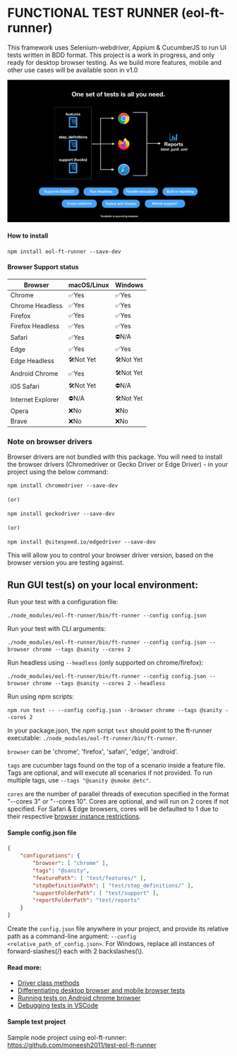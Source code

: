 # FUNCTIONAL TEST RUNNER (eol-ft-runner)
This framework uses Selenium-webdriver, Appium & CucumberJS to run UI tests written in BDD format.
This project is a work in progress, and only ready for desktop browser testing. As we build more features, mobile and other use cases will be available soon in v1.0

![Description poster](/docs/readme-poster.png)

#### How to install
``` shell
npm install eol-ft-runner --save-dev
```

#### Browser Support status
| Browser  | macOS/Linux | Windows |
| ------------- | ------------- | ------------- |
| Chrome  | ✅Yes  | ✅Yes  |
| Chrome Headless  | ✅Yes  | ✅Yes  |
| Firefox  | ✅Yes  | ✅Yes  |
| Firefox Headless  | ✅Yes  | ✅Yes  |
| Safari  | ✅Yes  | ⛔️N/A |
| Edge  | ✅Yes | ✅Yes  |
| Edge Headless | 🛠Not Yet  | 🛠Not Yet  |
| Android Chrome  | ✅Yes | 🛠Not Yet  |
| iOS Safari  | 🛠Not Yet  | ⛔️N/A |
| Internet Explorer  | ⛔️N/A  | 🛠Not Yet  |
| Opera  | ❌No  | ❌No  |
| Brave  | ❌No  | ❌No  |

### Note on browser drivers
Browser drivers are not bundled with this package. You will need to install the browser drivers (Chromedriver or Gecko Driver or Edge Driver) - in your project using the below command:
``` shell
npm install chromedriver --save-dev

(or)

npm install geckodriver --save-dev

(or)

npm install @sitespeed.io/edgedriver --save-dev
```
This will allow you to control your browser driver version, based on the browser version you are testing against.


## Run GUI test(s) on your local environment:
Run your test with a configuration file:
``` shell
./node_modules/eol-ft-runner/bin/ft-runner --config config.json
```
Run your test with CLI arguments:
``` shell
./node_modules/eol-ft-runner/bin/ft-runner --config config.json --browser chrome --tags @sanity --cores 2
```
Run headless using `--headless` (only supported on chrome/firefox):
``` shell
./node_modules/eol-ft-runner/bin/ft-runner --config config.json --browser chrome --tags @sanity --cores 2 --headless
```
Run using npm scripts:
``` shell
npm run test -- --config config.json --browser chrome --tags @sanity --cores 2
```
In your package.json, the npm script `test` should point to the ft-runner executable: `./node_modules/eol-ft-runner/bin/ft-runner`.

`browser` can be 'chrome', 'firefox', 'safari', 'edge', 'android'.

`tags` are cucumber tags found on the top of a scenario inside a feature file. Tags are optional, and will execute all scenarios if not provided. To run multiple tags, use `--tags "@sanity @smoke @etc"`.

`cores` are the number of parallel threads of execution specified in the format "--cores 3" or "--cores 10". Cores are optional, and will run on 2 cores if not specified. For Safari & Edge browsers, cores will be defaulted to 1 due to their respective [browser instance restrictions](https://github.com/SeleniumHQ/selenium/issues/5057).

#### Sample config.json file
```json
{
    "configurations": {
        "browser": [ "chrome" ],
        "tags": "@sanity",
        "featurePath": [ "test/features/" ],
        "stepDefinitionPath": [ "test/step_definitions/" ],
        "supportFolderPath": [ "test/support" ],
        "reportFolderPath": "test/reports"
    }
}
```
Create the `config.json` file anywhere in your project, and provide its relative path as a command-line argument: `--config <relative_path_of_config.json>`. For Windows, replace all instances of forward-slashes(/) each with 2 backslashes(\\).

#### Read more:
- [Driver class methods](./docs/driver.md)
- [Differentiating desktop browser and mobile browser tests](./docs/desktop_mobile.md)
- [Running tests on Android chrome browser](./docs/android_setup.md)
- [Debugging tests in VSCode](./docs/vscode_debug.md)

#### Sample test project
Sample node project using eol-ft-runner: https://github.com/moneesh2011/test-eol-ft-runner

